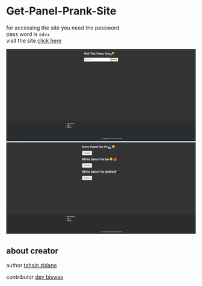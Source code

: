 # Get-Panel-Prank-Site
for accessing  the site you need the password <br>
pass word is `e4vx` <br>
visit the site [click here](https://e4vxpanell.netlify.app/)

<img src="./img/prank.png">
<img src="./img/p 2nd page .png">

## about creator
author [tahsin zidane]((https://tahsinportfo.netlify.app/))

contributor [dev biswas]((https://github.com/devbiswas10))


